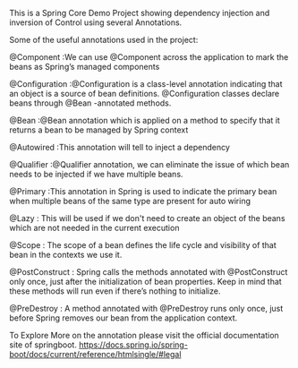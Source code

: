 This is a Spring Core Demo Project showing dependency injection and inversion of Control using several Annotations.

Some of the useful annotations used in the project:

@Component :We can use @Component across the application to mark the beans as Spring’s managed components

@Configuration :@Configuration is a class-level annotation indicating that an object is a source of bean definitions. @Configuration classes declare beans through @Bean -annotated methods.

@Bean :@Bean annotation which is applied on a method to specify that it returns a bean to be managed by Spring context

@Autowired :This annotation will tell to inject a dependency

@Qualifier :@Qualifier annotation, we can eliminate the issue of which bean needs to be injected if we have multiple beans.

@Primary :This annotation in Spring is used to indicate the primary bean when multiple beans of the same type are present for auto wiring

@Lazy : This will be used if we don't need to create an object of the beans which are not needed in the current execution

@Scope : The scope of a bean defines the life cycle and visibility of that bean in the contexts we use it.

@PostConstruct : Spring calls the methods annotated with @PostConstruct only once, just after the initialization of bean properties. Keep in mind that these methods will run even if there’s nothing to initialize.

@PreDestroy : A method annotated with @PreDestroy runs only once, just before Spring removes our bean from the application context.

To Explore More on the annotation please visit the official documentation site of springboot.
https://docs.spring.io/spring-boot/docs/current/reference/htmlsingle/#legal
